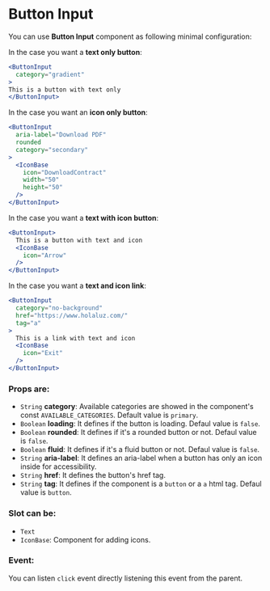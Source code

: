 # Button Input

You can use **Button Input** component as following minimal configuration:

In the case you want a **text only button**:
```jsx
<ButtonInput
  category="gradient"
>
This is a button with text only
</ButtonInput>
```

In the case you want an **icon only button**:
```jsx
<ButtonInput
  aria-label="Download PDF"
  rounded
  category="secondary"
>
  <IconBase
    icon="DownloadContract"
    width="50"
    height="50"
  />
</ButtonInput>
```

In the case you want a **text with icon button**:
```jsx
<ButtonInput>
  This is a button with text and icon
  <IconBase
    icon="Arrow"
  />
</ButtonInput>
```

In the case you want a **text and icon link**:
```jsx
<ButtonInput
  category="no-background"
  href="https://www.holaluz.com/"
  tag="a"
>
  This is a link with text and icon
  <IconBase
    icon="Exit"
  />
</ButtonInput>
```

### Props are:

- <code>String</code> **category**: Available categories are showed in the component's const `AVAILABLE_CATEGORIES`. Default value is `primary`.
- <code>Boolean</code> **loading**: It defines if the button is loading. Defaul value is `false`.
- <code>Boolean</code> **rounded**: It defines if it's a rounded button or not. Defaul value is `false`.
- <code>Boolean</code> **fluid**: It defines if it's a fluid button or not. Defaul value is `false`.
- <code>String</code> **aria-label**: It defines an aria-label when a button has only an icon inside for accessibility.
- <code>String</code> **href**: It defines the button's href tag.
- <code>String</code> **tag**: It defines if the component is a `button` or a `a` html tag. Defaul value is `button`.

### Slot can be:
- <code>Text</code>
- <code>IconBase</code>: Component for adding icons.

### Event:

You can listen `click` event directly listening this event from the parent.

